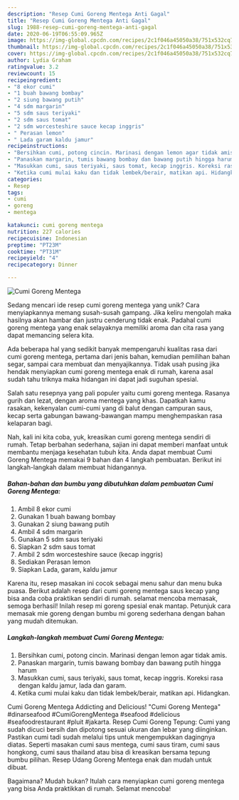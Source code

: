 ```yaml
---
description: "Resep Cumi Goreng Mentega Anti Gagal"
title: "Resep Cumi Goreng Mentega Anti Gagal"
slug: 1988-resep-cumi-goreng-mentega-anti-gagal
date: 2020-06-19T06:55:09.965Z
image: https://img-global.cpcdn.com/recipes/2c1f046a45050a38/751x532cq70/cumi-goreng-mentega-foto-resep-utama.jpg
thumbnail: https://img-global.cpcdn.com/recipes/2c1f046a45050a38/751x532cq70/cumi-goreng-mentega-foto-resep-utama.jpg
cover: https://img-global.cpcdn.com/recipes/2c1f046a45050a38/751x532cq70/cumi-goreng-mentega-foto-resep-utama.jpg
author: Lydia Graham
ratingvalue: 3.2
reviewcount: 15
recipeingredient:
- "8 ekor cumi"
- "1 buah bawang bombay"
- "2 siung bawang putih"
- "4 sdm margarin"
- "5 sdm saus teriyaki"
- "2 sdm saus tomat"
- "2 sdm worcesteshire sauce kecap inggris"
- " Perasan lemon"
- " Lada garam kaldu jamur"
recipeinstructions:
- "Bersihkan cumi, potong cincin. Marinasi dengan lemon agar tidak amis."
- "Panaskan margarin, tumis bawang bombay dan bawang putih hingga harum"
- "Masukkan cumi, saus teriyaki, saus tomat, kecap inggris. Koreksi rasa dengan kaldu jamur, lada dan garam."
- "Ketika cumi mulai kaku dan tidak lembek/berair, matikan api. Hidangkan."
categories:
- Resep
tags:
- cumi
- goreng
- mentega

katakunci: cumi goreng mentega 
nutrition: 227 calories
recipecuisine: Indonesian
preptime: "PT23M"
cooktime: "PT31M"
recipeyield: "4"
recipecategory: Dinner

---
```



![Cumi Goreng Mentega](https://img-global.cpcdn.com/recipes/2c1f046a45050a38/751x532cq70/cumi-goreng-mentega-foto-resep-utama.jpg)

Sedang mencari ide resep cumi goreng mentega yang unik? Cara menyiapkannya memang susah-susah gampang. Jika keliru mengolah maka hasilnya akan hambar dan justru cenderung tidak enak. Padahal cumi goreng mentega yang enak selayaknya memiliki aroma dan cita rasa yang dapat memancing selera kita.

Ada beberapa hal yang sedikit banyak mempengaruhi kualitas rasa dari cumi goreng mentega, pertama dari jenis bahan, kemudian pemilihan bahan segar, sampai cara membuat dan menyajikannya. Tidak usah pusing jika hendak menyiapkan cumi goreng mentega enak di rumah, karena asal sudah tahu triknya maka hidangan ini dapat jadi suguhan spesial.

Salah satu resepnya yang pali populer yaitu cumi goreng mentega. Rasanya gurih dan lezat, dengan aroma mentega yang khas. Dapatkah kamu rasakan, kekenyalan cumi-cumi yang di balut dengan campuran saus, kecap serta gabungan bawang-bawangan mampu menghempaskan rasa kelaparan bagi.


Nah, kali ini kita coba, yuk, kreasikan cumi goreng mentega sendiri di rumah. Tetap berbahan sederhana, sajian ini dapat memberi manfaat untuk membantu menjaga kesehatan tubuh kita. Anda dapat membuat Cumi Goreng Mentega memakai 9 bahan dan 4 langkah pembuatan. Berikut ini langkah-langkah dalam membuat hidangannya.

<!--inarticleads1-->

##### Bahan-bahan dan bumbu yang dibutuhkan dalam pembuatan Cumi Goreng Mentega:

1. Ambil 8 ekor cumi
1. Gunakan 1 buah bawang bombay
1. Gunakan 2 siung bawang putih
1. Ambil 4 sdm margarin
1. Gunakan 5 sdm saus teriyaki
1. Siapkan 2 sdm saus tomat
1. Ambil 2 sdm worcesteshire sauce (kecap inggris)
1. Sediakan  Perasan lemon
1. Siapkan  Lada, garam, kaldu jamur


Karena itu, resep masakan ini cocok sebagai menu sahur dan menu buka puasa. Berikut adalah resep dari cumi goreng mentega saus kecap yang bisa anda coba praktikan sendiri di rumah. selamat mencoba memasak, semoga berhasil! Inilah resep mi goreng spesial enak mantap. Petunjuk cara memasak mie goreng dengan bumbu mi goreng sederhana dengan bahan yang mudah ditemukan. 

<!--inarticleads2-->

##### Langkah-langkah membuat Cumi Goreng Mentega:

1. Bersihkan cumi, potong cincin. Marinasi dengan lemon agar tidak amis.
1. Panaskan margarin, tumis bawang bombay dan bawang putih hingga harum
1. Masukkan cumi, saus teriyaki, saus tomat, kecap inggris. Koreksi rasa dengan kaldu jamur, lada dan garam.
1. Ketika cumi mulai kaku dan tidak lembek/berair, matikan api. Hidangkan.


Cumi Goreng Mentega Addicting and Delicious! &#34;Cumi Goreng Mentega&#34; #dinarseafood #CumiGorengMentega #seafood #delicious #seafoodrestaurant #pluit #jakarta. Resep Cumi Goreng Tepung: Cumi yang sudah dicuci bersih dan dipotong sesuai ukuran dan lebar yang diinginkan. Pastikan cumi tadi sudah melalui tips untuk mengempukkan dagingnya diatas. Seperti masakan cumi saus mentega, cumi saus tiram, cumi saus hongkong, cumi saus thailand atau bisa di kreasikan bersama tepung bumbu pilihan. Resep Udang Goreng Mentega enak dan mudah untuk dibuat. 

Bagaimana? Mudah bukan? Itulah cara menyiapkan cumi goreng mentega yang bisa Anda praktikkan di rumah. Selamat mencoba!

